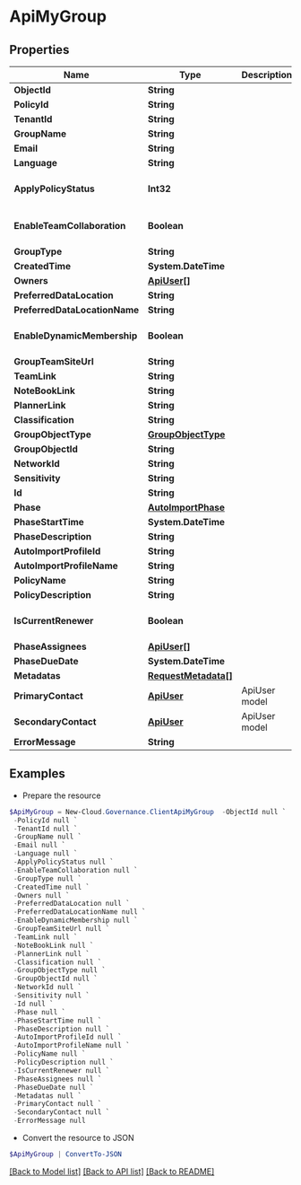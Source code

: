 # ApiMyGroup
## Properties

Name | Type | Description | Notes
------------ | ------------- | ------------- | -------------
**ObjectId** | **String** |  | [optional] 
**PolicyId** | **String** |  | [optional] 
**TenantId** | **String** |  | [optional] 
**GroupName** | **String** |  | [optional] 
**Email** | **String** |  | [optional] 
**Language** | **String** |  | [optional] 
**ApplyPolicyStatus** | **Int32** |  | [optional] [default to 0]
**EnableTeamCollaboration** | **Boolean** |  | [optional] [default to $false]
**GroupType** | **String** |  | [optional] 
**CreatedTime** | **System.DateTime** |  | [optional] 
**Owners** | [**ApiUser[]**](ApiUser.md) |  | [optional] 
**PreferredDataLocation** | **String** |  | [optional] 
**PreferredDataLocationName** | **String** |  | [optional] 
**EnableDynamicMembership** | **Boolean** |  | [optional] [default to $false]
**GroupTeamSiteUrl** | **String** |  | [optional] 
**TeamLink** | **String** |  | [optional] 
**NoteBookLink** | **String** |  | [optional] 
**PlannerLink** | **String** |  | [optional] 
**Classification** | **String** |  | [optional] 
**GroupObjectType** | [**GroupObjectType**](GroupObjectType.md) |  | [optional] 
**GroupObjectId** | **String** |  | [optional] 
**NetworkId** | **String** |  | [optional] 
**Sensitivity** | **String** |  | [optional] 
**Id** | **String** |  | [optional] 
**Phase** | [**AutoImportPhase**](AutoImportPhase.md) |  | [optional] 
**PhaseStartTime** | **System.DateTime** |  | [optional] 
**PhaseDescription** | **String** |  | [optional] 
**AutoImportProfileId** | **String** |  | [optional] 
**AutoImportProfileName** | **String** |  | [optional] 
**PolicyName** | **String** |  | [optional] 
**PolicyDescription** | **String** |  | [optional] 
**IsCurrentRenewer** | **Boolean** |  | [optional] [default to $false]
**PhaseAssignees** | [**ApiUser[]**](ApiUser.md) |  | [optional] 
**PhaseDueDate** | **System.DateTime** |  | [optional] 
**Metadatas** | [**RequestMetadata[]**](RequestMetadata.md) |  | [optional] 
**PrimaryContact** | [**ApiUser**](ApiUser.md) | ApiUser model | [optional] 
**SecondaryContact** | [**ApiUser**](ApiUser.md) | ApiUser model | [optional] 
**ErrorMessage** | **String** |  | [optional] 

## Examples

- Prepare the resource
```powershell
$ApiMyGroup = New-Cloud.Governance.ClientApiMyGroup  -ObjectId null `
 -PolicyId null `
 -TenantId null `
 -GroupName null `
 -Email null `
 -Language null `
 -ApplyPolicyStatus null `
 -EnableTeamCollaboration null `
 -GroupType null `
 -CreatedTime null `
 -Owners null `
 -PreferredDataLocation null `
 -PreferredDataLocationName null `
 -EnableDynamicMembership null `
 -GroupTeamSiteUrl null `
 -TeamLink null `
 -NoteBookLink null `
 -PlannerLink null `
 -Classification null `
 -GroupObjectType null `
 -GroupObjectId null `
 -NetworkId null `
 -Sensitivity null `
 -Id null `
 -Phase null `
 -PhaseStartTime null `
 -PhaseDescription null `
 -AutoImportProfileId null `
 -AutoImportProfileName null `
 -PolicyName null `
 -PolicyDescription null `
 -IsCurrentRenewer null `
 -PhaseAssignees null `
 -PhaseDueDate null `
 -Metadatas null `
 -PrimaryContact null `
 -SecondaryContact null `
 -ErrorMessage null
```

- Convert the resource to JSON
```powershell
$ApiMyGroup | ConvertTo-JSON
```

[[Back to Model list]](../README.md#documentation-for-models) [[Back to API list]](../README.md#documentation-for-api-endpoints) [[Back to README]](../README.md)

